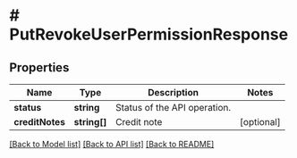 # # PutRevokeUserPermissionResponse

## Properties

Name | Type | Description | Notes
------------ | ------------- | ------------- | -------------
**status** | **string** | Status of the API operation. |
**creditNotes** | **string[]** | Credit note | [optional]

[[Back to Model list]](../../README.md#models) [[Back to API list]](../../README.md#endpoints) [[Back to README]](../../README.md)
